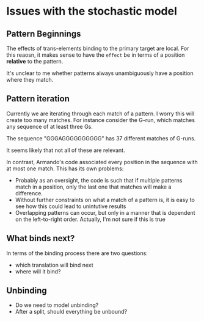 # Issues with the stochastic model

## Pattern Beginnings

The effects of trans-elements binding to the primary target are local.
For this reaosn, it makes sense to have the `effect` be in terms of a position __relative__ to the pattern.

It's unclear to me whether patterns always unambiguously have a position where they match.

## Pattern iteration
Currently we are iterating through each match of a pattern.
I worry this will create too many matches.
For instance consider the G-run, which matches any sequence of at least three Gs.

The sequence "GGGAGGGGGGGGGG" has 37 different matches of G-runs.

It seems likely that not all of these are relevant.

In contrast, Armando's code associated every position in the sequence with at most one match.
This has its own problems:
-  Probably as an oversight, the code is such that if multiple patterns match in a position, only the last one that matches will make a difference.
- Without further constraints on what a match of a pattern is, it is easy to see how this could lead to unintutive results
- Overlapping patterns can occur, but only in a manner that is dependent on the left-to-right order.  Actually, I'm not sure if this is true

## What binds next?

In terms of the binding process there are two questions:
- which translation will bind next
- where will it bind?

## Unbinding

- Do we need to model unbinding?
- After a split, should everything be unbound?

